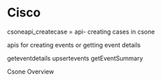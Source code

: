 # Cisco

csoneapi_createcase = api- creating cases in csone

apis for creating events or getting event details

geteventdetails
upsertevents
getEventSummary

Csone Overview
